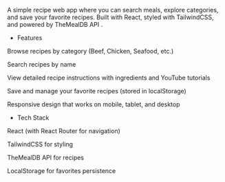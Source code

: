 A simple recipe web app where you can search meals, explore categories, and save your favorite recipes. Built with React, styled with TailwindCSS, and powered by TheMealDB API
.

- Features

Browse recipes by category (Beef, Chicken, Seafood, etc.)

Search recipes by name

View detailed recipe instructions with ingredients and YouTube tutorials

Save and manage your favorite recipes (stored in localStorage)

Responsive design that works on mobile, tablet, and desktop

- Tech Stack

React (with React Router for navigation)

TailwindCSS for styling

TheMealDB API for recipes

LocalStorage for favorites persistence
